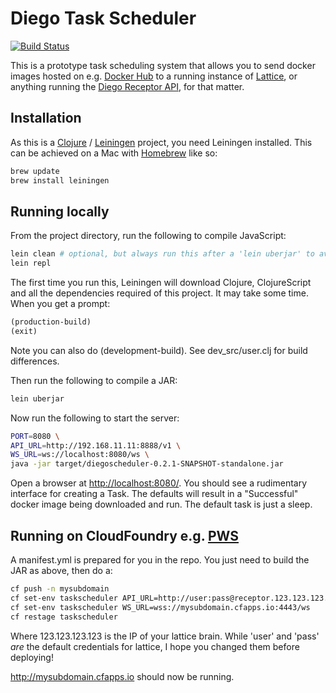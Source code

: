 # Diego Task Scheduler

[![Build Status](https://travis-ci.org/pivotal-cf-experimental/diegotaskscheduler.svg?branch=master)](https://travis-ci.org/pivotal-cf-experimental/diegotaskscheduler)

This is a prototype task scheduling system that allows you to send docker images hosted on e.g. [Docker Hub](https://hub.docker.com/) to a running instance of [Lattice](http://lattice.cf/), or anything running the [Diego Receptor API](https://github.com/cloudfoundry-incubator/receptor/blob/master/doc/README.md), for that matter.

## Installation

As this is a [Clojure](http://clojure.org/) / [Leiningen](http://leiningen.org/) project, you need Leiningen installed. This can be achieved on a Mac with [Homebrew](http://brew.sh/) like so:

```sh
brew update
brew install leiningen
```

## Running locally

From the project directory, run the following to compile JavaScript:

```sh
lein clean # optional, but always run this after a 'lein uberjar' to avoid strange failures
lein repl
```

The first time you run this, Leiningen will download Clojure, ClojureScript and all the dependencies required of this project. It may take some time. When you get a prompt:

```clojure
(production-build)
(exit)
```

Note you can also do (development-build). See dev_src/user.clj for build differences.

Then run the following to compile a JAR:

```sh
lein uberjar
```

Now run the following to start the server:

```sh
PORT=8080 \
API_URL=http://192.168.11.11:8888/v1 \
WS_URL=ws://localhost:8080/ws \
java -jar target/diegoscheduler-0.2.1-SNAPSHOT-standalone.jar
```

Open a browser at [http://localhost:8080/](http://localhost:8080/). You should see a rudimentary interface for creating a Task. The defaults will result in a "Successful" docker image being downloaded and run. The default task is just a sleep.

## Running on CloudFoundry e.g. [PWS](https://run.pivotal.io/)

A manifest.yml is prepared for you in the repo. You just need to build the JAR as above, then do a:

```sh
cf push -n mysubdomain
cf set-env taskscheduler API_URL=http://user:pass@receptor.123.123.123.123.xip.io/v1
cf set-env taskscheduler WS_URL=wss://mysubdomain.cfapps.io:4443/ws
cf restage taskscheduler
```

Where 123.123.123.123 is the IP of your lattice brain. While 'user' and 'pass' *are* the default credentials for lattice, I hope you changed them before deploying!

http://mysubdomain.cfapps.io should now be running.
